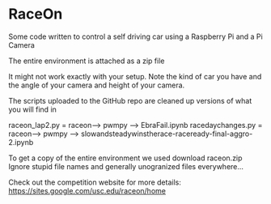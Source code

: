 # RaceOn
Some code written to control a self driving car using a Raspberry Pi and a Pi Camera


The entire environment is attached as a zip file

It might not work exactly with your setup. Note the kind of car you have and the angle of your camera and height of your camera. 

The scripts uploaded to the GitHub repo are cleaned up versions of what you will find in 

raceon_lap2.py = raceon--> pwmpy --> EbraFail.ipynb
racedaychanges.py = raceon--> pwmpy --> slowandsteadywinstherace-raceready-final-aggro-2.ipynb

To get a copy of the entire environment we used download raceon.zip 
Ignore stupid file names and generally unogranized files everywhere... 

Check out the competition website for more details:
https://sites.google.com/usc.edu/raceon/home
